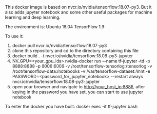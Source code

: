 This docker image is based on nvcr.io/nvidia/tensorflow:18.07-py3.
But it also adds jupyter notebook and some other useful packages for machine learning and deep learning.

The environment is:
Ubuntu 16.04
TensorFlow 1.9

To use it:
1. docker pull nvcr.io/nvidia/tensorflow:18.07-py3
2. clone this repository and cd to the directory containing this file
3. docker build . -t nvcr.io/nvidia/tensorflow:18.08-py3-jupyter
4. NV_GPU=<your_gpu_ids> nvidia-docker run --name tf-jupyter -td -p 8888:8888 -p 6006:6006 -v /root/tensorflow-tensorlog:/tensorlog -v /root/tensorflow-data:/notebooks -v /var/tensorflow-dataset:/mnt -e PASSWORD=<password_for_jupyter_notebook> --restart always nvcr.io/nvidia/tensorflow:18.08-py3-jupyter
5. open your browser and navigate to <http://your_host_ip:8888>, after keying in the password you have set, you can start to use jupyter notebook

To enter the docker you have built:
docker exec -it tf-jupyter bash